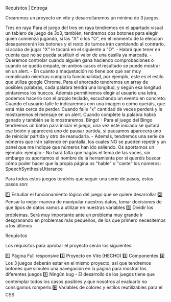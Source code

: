 Requisitos | Entrega

Crearemos un proyecto en vite y desarrollaremos un mínimo de 3 juegos.

<Tres en raya>
Tres en raya
Para el juego del tres en raya tendremos en el apartado visual un tablero de juego de 3x3, también, tendremos dos botones para elegir quien comienza jugando, si las "X" o los "O", en el momento de la elección desaparecerán los botones y el resto de turnos irán cambiando al contrario, si acaba de jugar "X" le tocará en el siguiente a "O".
-
Habrá que tener en cuenta que no se pueda sustituir el valor de una casilla ya marcada.
-
Queremos controlar cuando alguien gana haciendo comprobaciones o cuando se queda empate, en ambos casos el resultado se puede mostrar en un alert.
-
En cuanto a maquetación no tiene por qué ser muy complicado mientras cumpla la funcionalidad, por ejemplo, este es el estilo que utiliza google Chrome.

<Ahorcado>
Para el ahorcado tendremos un array de posibles palabras, cada palabra tendrá una longitud, y según esa longitud pintaremos los huecos.
Además permitiremos elegir al usuario una letra, podemos hacerlo con el propio teclado, escuchando un evento en concreto.
Cuando el usuario falle le indicaremos con una imagen o como queráis, que está más cerca de perder.
Cuando falle "x" cantidad de veces perderá y le mostraremos el mensaje en un alert.
Cuando complete la palabra habrá ganado y también se lo mostraremos.

<Bingo>
Bingo!
-
Para el juego del Bingo tendremos un botón para iniciar el juego, una vez esté iniciado se quitará ese botón y aparecerá uno de pausar partida, si pausamos aparecerá uno de reiniciar partida y otro de reanudarla.
-
Además, tendremos una serie de números que irán saliendo en pantalla, los cuales NO se pueden repetir y un panel que me indique que números han ido saliendo.
Os aportamos un ejemplo: ejemplo
-
No hará falta que hagáis el tema de las voces, sin embargo os aportamos el nombre de la herramienta por si queréis buscar cómo poder hacer que la propia página os "hable" o "cante" los números: SpeechSynthesisUtterance

Para todos estos juegos tendréis que seguir una serie de pasos, estos pasos son:

1️⃣ Estudiar el funcionamiento lógico del juego que se quiere desarrollar
2️⃣ Pensar la mejor manera de manipular nuestros datos, tomar decisiones de que tipos de datos vamos a utilizar en nuestras variables
3️⃣ Dividir los problemas. Será muy importante ante un problema muy grande ir desgranando en problemas más pequeños, de los que primero necesitemos a los últimos

Requisitos

Los requisitos para aprobar el proyecto serán los siguientes:

1️⃣ Página Full responsive
2️⃣ Proyecto en Vite (HECHO)
3️⃣ Componentes
4️⃣ Los 3 juegos deberán estar en el mismo proyecto, así que tendremos botones que simulen una navegación en la página para mostrar los diferentes juegos
5️⃣ Ningún bug - El desarrollo de los juegos tiene que contemplar todos los casos posibles y que nosotros al evaluarlo no consigamos romperlo
6️⃣ Variables de colores y estilos reutilizables para el CSS
